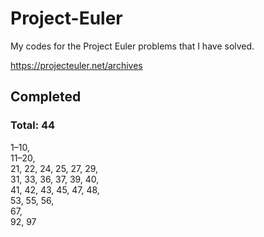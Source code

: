 # Project-Euler

My codes for the Project Euler problems that I have solved.

https://projecteuler.net/archives


## Completed
### Total: 44
1–10,  
11–20,  
21, 22, 24, 25, 27, 29,  
31, 33, 36, 37, 39, 40,  
41, 42, 43, 45, 47, 48,  
53, 55, 56,  
67,  
92, 97

